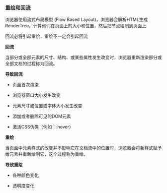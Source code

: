 ### 重绘和回流

浏览器使用流式布局模型 (Flow Based Layout)，浏览器会解析HTML生成RenderTree，计算他们在页面上的大小和位置，然后把节点绘制到页面上

回流必将引起重绘，重绘不一定会引起回流

**回流**

当部分或全部元素的尺寸、结构、或某些属性发生改变时，浏览器重新渲染部分或全部文档的过程称为回流。

**导致回流**

- 页面首次渲染

- 浏览器窗口大小发生改变

- 元素尺寸或位置或字体大小发生改变

- 添加或者删除可见的DOM元素

- 激活CSS伪类（例如：:hover）

**重绘**

当页面中元素样式的改变并不影响它在文档流中的位置时，浏览器会将新样式赋予给元素并重新绘制它，这个过程称为重绘。

**导致重绘**

- 各种颜色变化

- 透明度变化